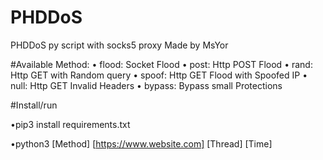 # PHDDoS
PHDDoS py script with socks5 proxy Made by MsYor

#Available Method:
•    flood: Socket Flood
•    post: Http POST Flood
•    rand: Http GET with Random query
•    spoof: Http GET Flood with Spoofed IP
•    null: Http GET Invalid Headers
•    bypass: Bypass small Protections


#Install/run

•pip3 install requirements.txt

•python3 [Method] [https://www.website.com] [Thread] [Time]
